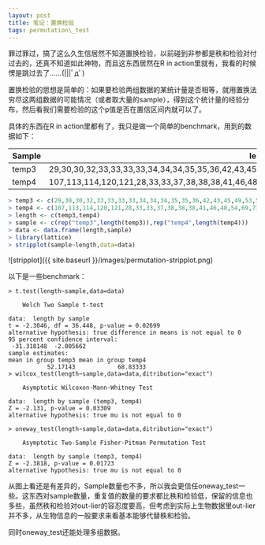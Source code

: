 ```yaml
---
layout: post
title: 笔记：置换检验
tags: permutation\_test
---
```


罪过罪过，搞了这么久生信居然不知道置换检验，以前碰到非参都是秩和检验对付过去的，还真不知道如此神物，而且这东西居然在R in action里就有，我看的时候愣是跳过去了……(|||ﾟдﾟ)

置换检验的思想是简单的：如果要检验两组数据的某统计量是否相等，就用置换法穷尽这两组数据的可能情况（或者取大量的sample），得到这个统计量的经验分布，然后看我们需要检验的这个p值是否在置信区间内就可以了。

具体的东西在R in action里都有了，我只是做一个简单的benchmark，用到的数据如下：

Sample|lengths
------|------
temp3|29,30,30,32,33,33,33,33,34,34,34,35,35,36,42,43,45,49,53,53,56,58,59,60,62,64,64,68,68,77,78,80,92,97,97
temp4|107,113,114,120,121,28,33,33,37,38,38,38,41,46,48,54,69,73,77,82,84,87,91,80

```R
> temp3 <- c(29,30,30,32,33,33,33,33,34,34,34,35,35,36,42,43,45,49,53,53,56,58,59,60,62,64,64,68,68,77,78,80,92,97,97)
> temp4 <- c(107,113,114,120,121,28,33,33,37,38,38,38,41,46,48,54,69,73,77,82,84,87,91,80)
> length <- c(temp3,temp4)
> sample <- c(rep("temp3",length(temp3)),rep("temp4",length(temp4)))
> data <- data.frame(length,sample)
> library(lattice)
> stripplot(sample~length,data=data)
```
![stripplot]({{ site.baseurl }}/images/permutation-stripplot.png)

以下是一些benchmark：

```
> t.test(length~sample,data=data)

	Welch Two Sample t-test

data:  length by sample
t = -2.3046, df = 36.448, p-value = 0.02699
alternative hypothesis: true difference in means is not equal to 0
95 percent confidence interval:
 -31.318148  -2.005662
sample estimates:
mean in group temp3 mean in group temp4 
           52.17143            68.83333 
> wilcox_test(length~sample,data=data,ditribution="exact")

	Asymptotic Wilcoxon-Mann-Whitney Test

data:  length by sample (temp3, temp4)
Z = -2.131, p-value = 0.03309
alternative hypothesis: true mu is not equal to 0

> oneway_test(length~sample,data=data,ditribution="exact")

	Asymptotic Two-Sample Fisher-Pitman Permutation Test

data:  length by sample (temp3, temp4)
Z = -2.3818, p-value = 0.01723
alternative hypothesis: true mu is not equal to 0
```
从图上看还是有差异的，Sample数量也不多，所以我会更信任oneway\_test一些。这东西对sample数量，重复值的数量的要求都比秩和检验低，保留的信息也多些，虽然秩和检验对out-lier的容忍度要高，但考虑到实际上生物数据里out-lier并不多，从生物信息的一般要求来看基本能够代替秩和检验。

同时oneway\_test还能处理多组数据。
